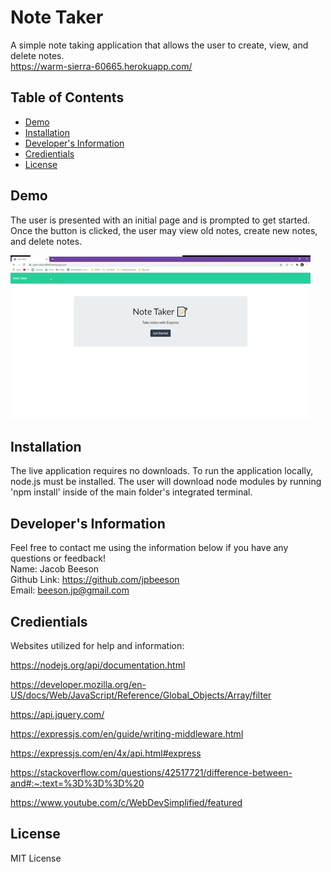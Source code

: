# Note Taker
  A simple note taking application that allows the user to create, view, and delete notes.
  <br>
  https://warm-sierra-60665.herokuapp.com/
  ## Table of Contents
  * [Demo](#demo)
  * [Installation](#installation)
  * [Developer's Information](#devInfo)
  * [Credientials](#credientials)
  * [License](#license)
  
  ## <a name="demo"></a>Demo
  The user is presented with an initial page and is prompted to get started. Once the button is clicked, the user may view old notes, create new notes, and delete notes.

  ![](./public/assets/imgs/notetakergif.gif)
  
  ## <a name="installation"></a>Installation
  The live application requires no downloads. To run the application locally, node.js must be installed. The user will download node modules by running 'npm install' inside of the main folder's integrated terminal.

  ## <a name="devInfo"></a>Developer's Information
  Feel free to contact me using the information below if you have any questions or feedback!
  <br>
  Name: Jacob Beeson
  <br>
  Github Link: <https://github.com/jpbeeson>
  <br>
  Email: <beeson.jp@gmail.com>
  ## <a name="credientials"></a>Credientials
  Websites utilized for help and information:

  https://nodejs.org/api/documentation.html

  https://developer.mozilla.org/en-US/docs/Web/JavaScript/Reference/Global_Objects/Array/filter

  https://api.jquery.com/

  https://expressjs.com/en/guide/writing-middleware.html

  https://expressjs.com/en/4x/api.html#express

  https://stackoverflow.com/questions/42517721/difference-between-and#:~:text=%3D%3D%3D%20

  https://www.youtube.com/c/WebDevSimplified/featured

  ## <a name="license"></a>License
  MIT License
